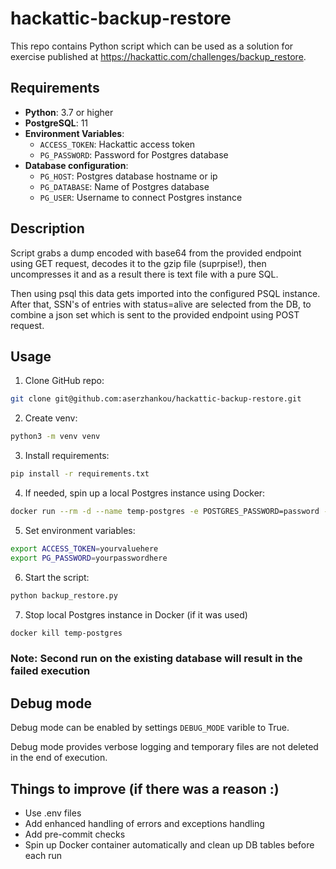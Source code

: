# hackattiс-backup-restore

This repo contains Python script which can be used as a solution for exercise published at https://hackattic.com/challenges/backup_restore.

## Requirements

- **Python**: 3.7 or higher
- **PostgreSQL**: 11
- **Environment Variables**:
  - `ACCESS_TOKEN`: Hackattic access token
  - `PG_PASSWORD`: Password for Postgres database
- **Database configuration**:
  - `PG_HOST`: Postgres database hostname or ip
  - `PG_DATABASE`: Name of Postgres database
  - `PG_USER`: Username to connect Postgres instance

## Description

Script grabs a dump encoded with base64 from the provided endpoint using GET request, decodes it to the gzip file (suprpise!), then uncompresses it and as a result there is text file with a pure SQL.

Then using psql this data gets imported into the configured PSQL instance. After that, SSN's of entries with status=alive are selected from the DB, to combine a json set which is sent to the provided endpoint using POST request.

## Usage

1. Clone GitHub repo:

```bash
git clone git@github.com:aserzhankou/hackattic-backup-restore.git
```

2. Create venv:

```bash
python3 -m venv venv
```

3. Install requirements:

```bash
pip install -r requirements.txt
```

4. If needed, spin up a local Postgres instance using Docker:

```bash
docker run --rm -d --name temp-postgres -e POSTGRES_PASSWORD=password -e POSTGRES_DB=testdb -p 5432:5432 postgres:11
```

5. Set environment variables:

```bash
export ACCESS_TOKEN=yourvaluehere
export PG_PASSWORD=yourpasswordhere
```

6. Start the script:

```bash
python backup_restore.py
```

7. Stop local Postgres instance in Docker (if it was used)

```bash
docker kill temp-postgres
```

### Note: Second run on the existing database will result in the failed execution

## Debug mode

Debug mode can be enabled by settings `DEBUG_MODE` varible to True.

Debug mode provides verbose logging and temporary files are not deleted in the end of execution.

## Things to improve (if there was a reason :)

- Use .env files
- Add enhanced handling of errors and exceptions handling
- Add pre-commit checks
- Spin up Docker container automatically and clean up DB tables before each run
